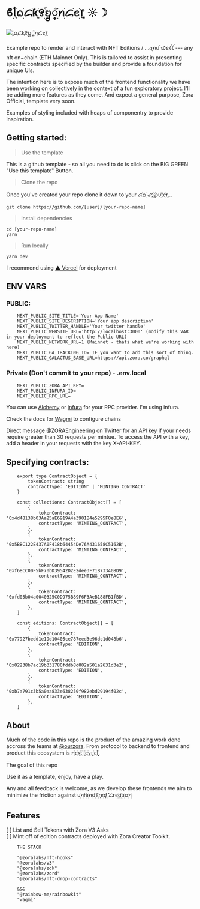 # ϐׁׅ֒ᥣׁׅ֪ᨵׁׅᝯׁƙׁׅ֑꯱ׁׅ֒ᨮ꫶ׁׅ֮ꪀׁׅᝯׁꫀׁׅܻ᥅ ☼☽

![ׁׅ֒ᥣׁׅ֪ᨵׁׅᝯׁƙׁׅ֑꯱ׁׅ֒ᨮ꫶ׁׅ֮ꪀׁׅᝯׁꫀׁׅܻ᥅](https://db13.mypinata.cloud/ipfs/QmYmeLSKkkes8NH7uM8fJNkdSq7txsHMXZaFmbWQ8cxV6D)

Example repo to render and interact with NFT Editions / ...ꪖꪀᦔ ᭙ꫀꪶꪶ --- any nft on~chain (ETH Mainnet Only). This is tailored to assist in presenting specific contracts specified by the builder and provide a foundation for unique UIs.

The intention here is to expose much of the frontend functionality we have been working on collectively in the context of a fun exploratory project. I'll be adding more features as they come. And expect a general purpose, Zora Official, template very soon.

Examples of styling included with heaps of componentry to provide inspiration.

## Getting started:

> Use the template

This is a github template - so all you need to do is click on the BIG GREEN "Use this template" Button.

> Clone the repo

Once you've created your repo clone it down to your ᝯׁᨵׁׅ ꩇׁׅ݊℘υׁׅtׁׅꫀׁׅܻr...

```
git clone https://github.com/[user]/[your-repo-name]
```

> Install dependencies

```
cd [your-repo-name]
yarn
```

> Run locally

```
yarn dev
```

I recommend using [▲ Vercel](https://vercel.com/) for deployment

## ENV VARS

### PUBLIC:

```
    NEXT_PUBLIC_SITE_TITLE='Your App Name'
    NEXT_PUBLIC_SITE_DESCRIPTION='Your app description'
    NEXT_PUBLIC_TWITTER_HANDLE='Your twitter handle'
    NEXT_PUBLIC_WEBSITE_URL='http://localhost:3000' (modify this VAR in your deployment to reflect the Public URL)
    NEXT_PUBLIC_NETWORK_URL=1 (Mainnet - thats what we're working with here)
    NEXT_PUBLIC_GA_TRACKING_ID= IF you want to add this sort of thing.
    NEXT_PUBLIC_GALACTUS_BASE_URL=https://api.zora.co/graphql
```

### Private (Don't commit to your repo) - .env.local

```
    NEXT_PUBLIC_ZORA_API_KEY=
    NEXT_PUBLIC_INFURA_ID=
    NEXT_PUBLIC_RPC_URL=
```

You can use [Alchemy](https://www.alchemy.com/) or [infura](https://infura.io/) for your RPC provider. I'm using infura.

Check the docs for [Wagmi](https://wagmi.sh/docs/providers/configuring-chains) to configure chains

Direct message [@ZORAEngineering](https://twitter.com/ZORAEngineering) on Twitter for an API key if your needs require greater than 30 requests per mintue. To access the API with a key, add a header in your requests with the key X-API-KEY.

## Specifying contracts:

```
    export type ContractObject = {
        tokenContract: string
        contractType: 'EDITION' | 'MINTING_CONTRACT'
    }

    const collections: ContractObject[] = [
        {
            tokenContract: '0x4d48138b03Aa25aE6919A4a3901B4e5295F0e8E6',
            contractType: 'MINTING_CONTRACT',
        },
        {
            tokenContract: '0x5BBC122E437A0F418b64454De76A431658C5162B',
            contractType: 'MINTING_CONTRACT',
        },
        {
            tokenContract: '0xf68CC00F5bF70bD39542D2E2dee3F718733408D9',
            contractType: 'MINTING_CONTRACT',
        },
        {
            tokenContract: '0xfd05b04a0040325C0D975B89F6F3AeB188FB1fBD',
            contractType: 'MINTING_CONTRACT',
        },
    ]

    const editions: ContractObject[] = [
        {
            tokenContract: '0x77927bedd1e19d10405ce787eed3e96dc1d048b6',
            contractType: 'EDITION',
        },
        {
            tokenContract: '0x02238b7ac19b331780fddb8d002a501a2631d3e2',
            contractType: 'EDITION',
        },
        {
            tokenContract: '0xb7a791c3b5a0aa833e638250f982ebd29194f02c',
            contractType: 'EDITION',
        },
    ]
```

## About

Much of the code in this repo is the product of the amazing work done accross the teams at [@ourzora](https://github.com/ourzora/zora-co). From protocol to backend to frontend and product this ecosystem is ꪀׁׅꫀׁׅܻ᥊ׁׅtׁׅ ᥣׁׅ֪ꫀׁׅܻ᥎꫶ׁׅꫀׁׅܻᥣׁׅ֪.

The goal of this repo

Use it as a template, enjoy, have a play.

Any and all feedback is welcome, as we develop these frontends we aim to minimize the friction against υׁׅꪀׁׅhׁׅ֮ꪱׁׅꪀׁׅժׁׅ݊ꫀׁׅܻrꫀׁׅܻժׁׅ݊ ᝯׁrꫀׁׅܻɑׁׅ֮tׁׅꪱׁׅᨵׁׅꪀׁׅ

## Features

[ ] List and Sell Tokens with Zora V3 Asks  
[ ] Mint off of edition contracts deployed with Zora Creator Toolkit.

```
    THE STACK

    "@zoralabs/nft-hooks"
    "@zoralabs/v3"
    "@zoralabs/zdk"
    "@zoralabs/zord"
    "@zoralabs/nft-drop-contracts"

    &&&
    "@rainbow-me/rainbowkit"
    "wagmi"

```
